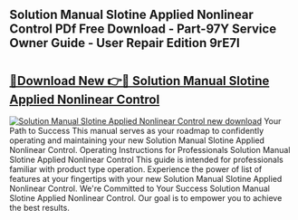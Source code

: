 ## Solution Manual Slotine Applied Nonlinear Control PDf Free Download - Part-97Y Service Owner Guide - User Repair Edition 9rE7I

# <h2><a href="http://bc49419.oget.top/?id=Solution+Manual+Slotine+Applied+Nonlinear+Control">🔗Download New 👉🔴 Solution Manual Slotine Applied Nonlinear Control</a></h2>

[![Solution Manual Slotine Applied Nonlinear Control new download](https://i.imgur.com/5g1atiW.png)](http://bc49419.oget.top/?id=Solution+Manual+Slotine+Applied+Nonlinear+Control)
Your Path to Success This manual serves as your roadmap to confidently operating and maintaining your new Solution Manual Slotine Applied Nonlinear Control. Operating Instructions for Professionals Solution Manual Slotine Applied Nonlinear Control This guide is intended for professionals familiar with product type operation. Experience the power of list of features at your fingertips with your new Solution Manual Slotine Applied Nonlinear Control. We're Committed to Your Success Solution Manual Slotine Applied Nonlinear Control. Our goal is to empower you to achieve the best results.
